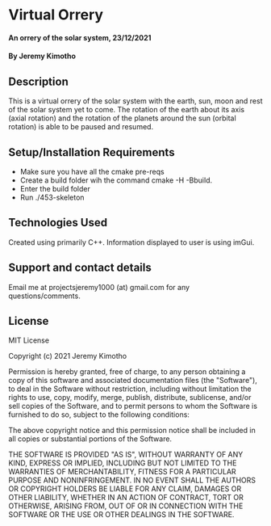 # Virtual Orrery 
#### An orrery of the solar system, 23/12/2021
#### By **Jeremy Kimotho**
## Description
This is a virtual orrery of the solar system with the earth, sun, moon and rest of the solar system yet to come. The rotation of the earth about its axis (axial rotation) and the rotation of the planets around the sun (orbital rotation) is able to be paused and resumed.
## Setup/Installation Requirements
* Make sure you have all the cmake pre-reqs
* Create a build folder wih the command cmake -H -Bbuild.
* Enter the build folder
* Run ./453-skeleton
## Technologies Used
Created using primarily C++. Information displayed to user is using imGui. 
## Support and contact details
Email me at projectsjeremy1000 (at) gmail.com for any questions/comments.
## License
MIT License

Copyright (c) 2021 Jeremy Kimotho

Permission is hereby granted, free of charge, to any person obtaining a copy of this software and associated documentation files (the "Software"), to deal in the Software without restriction, including without limitation the rights to use, copy, modify, merge, publish, distribute, sublicense, and/or sell copies of the Software, and to permit persons to whom the Software is furnished to do so, subject to the following conditions:

The above copyright notice and this permission notice shall be included in all copies or substantial portions of the Software.

THE SOFTWARE IS PROVIDED "AS IS", WITHOUT WARRANTY OF ANY KIND, EXPRESS OR IMPLIED, INCLUDING BUT NOT LIMITED TO THE WARRANTIES OF MERCHANTABILITY, FITNESS FOR A PARTICULAR PURPOSE AND NONINFRINGEMENT. IN NO EVENT SHALL THE AUTHORS OR COPYRIGHT HOLDERS BE LIABLE FOR ANY CLAIM, DAMAGES OR OTHER LIABILITY, WHETHER IN AN ACTION OF CONTRACT, TORT OR OTHERWISE, ARISING FROM, OUT OF OR IN CONNECTION WITH THE SOFTWARE OR THE USE OR OTHER DEALINGS IN THE SOFTWARE.
